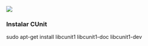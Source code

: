 
<img src="https://i.pinimg.com/736x/0e/80/b6/0e80b64a74d2c69623edebf09e429611.jpg">

### Instalar CUnit

sudo apt-get install libcunit1 libcunit1-doc libcunit1-dev